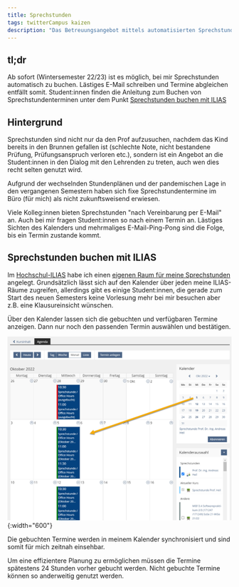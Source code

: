 ```yaml
---
title: Sprechstunden
tags: twitterCampus kaizen
description: "Das Betreuungsangebot mittels automatisierten Sprechstundenbuchungen verbessern." 
---
```


## tl;dr 

Ab sofort (Wintersemester 22/23) ist es möglich, bei mir Sprechstunden automatisch zu buchen. Lästiges E-Mail schreiben und Termine abgleichen entfällt somit. Student:innen finden die Anleitung zum Buchen von Sprechstundenterminen unter dem Punkt [Sprechstunden buchen mit ILIAS](#buchungen)

## Hintergrund 

Sprechstunden sind nicht nur da den Prof aufzusuchen, nachdem das Kind bereits in den Brunnen gefallen ist (schlechte Note, nicht bestandene Prüfung, Prüfungsanspruch verloren etc.), sondern ist ein Angebot an die Student:innen in den Dialog mit den Lehrenden zu treten, auch wen dies recht selten genutzt wird.

Aufgrund der wechselnden Stundenplänen und der pandemischen Lage in den vergangenen Semestern haben sich fixe Sprechstundentermine im Büro (für mich) als nicht zukunftsweisend erwiesen. 

Viele Kolleg:innen bieten Sprechstunden "nach Vereinbarung per E-Mail" an. Auch bei mir fragen Student:innen so nach einem Termin an. Lästiges Sichten des Kalenders und mehrmaliges E-Mail-Ping-Pong sind die Folge, bis ein Termin zustande kommt.

## Sprechstunden buchen mit ILIAS  
<a name="buchungen" />

Im [Hochschul-ILIAS](https://ilias.hs-heilbronn.de/) habe ich einen [eigenen Raum für meine Sprechstunden](https://ilias.hs-heilbronn.de/goto.php?target=crs_605637&client_id=iliashhn) angelegt. Grundsätzlich lässt sich auf den Kalender über jeden meine ILIAS-Räume zugreifen, allerdings gibt es einige Student:innen, die gerade zum Start des neuen Semesters keine Vorlesung mehr bei mir besuchen aber z.B. eine Klausureinsicht wünschen. 

Über den Kalender lassen sich die gebuchten und verfügbaren Termine anzeigen. Dann nur noch den passenden Termin auswählen und bestätigen.

![Ansicht eines Kalenders mit Buchungsfunktion für Sprechstunden in der Online-Lernplattform ILIAS](../assets/img/sprechstundentermine.jpg){:width="600"}

Die gebuchten Termine werden in meinem Kalender synchronisiert und sind somit für mich zeitnah einsehbar. 

Um eine effizientere Planung zu ermöglichen müssen die Termine spätestens 24 Stunden vorher gebucht werden. Nicht gebuchte Termine können so anderweitig genutzt werden. 